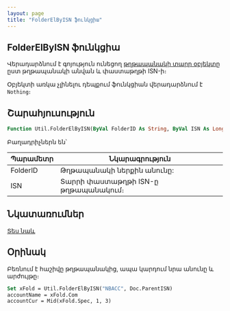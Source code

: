 ```yaml
---
layout: page
title: "FolderElByISN ֆունկցիա"
---
```


## FolderElByISN ֆունկցիա

Վերադարձնում է գոյություն ունեցող [թղթապանակի տարր օբյեկտը](../../AsFoldElement.md) ըստ թղթապանակի անվան և փաստաթղթի ISN-ի։ 

Օբյեկտի առկա չլինելու դեպքում ֆունկցիան վերադարձնում է `Nothing`։

## Շարահյուսություն

``` vb
Function Util.FolderElByISN(ByVal FolderID As String, ByVal ISN As Long) As AsFoldElement
```

Բաղադրիչներն են՝

| Պարամետր | Նկարագրություն |
|--|--|
| FolderID | Թղթապանակի ներքին անունը:  |
| ISN | Տարրի փաստաթղթի ISN-ը թղթապանակում։ |

## Նկատառումներ

[Տես նաև](../../../Database/Folders.html)

## Օրինակ

Բեռնում է հաշիվը թղթապանակից, ապա կարդում նրա անունը և արժույթը։

```vb
Set xFold = Util.FolderElByISN("NBACC", Doc.ParentISN)
accountName = xFold.Com
accountCur = Mid(xFold.Spec, 1, 3)
```
